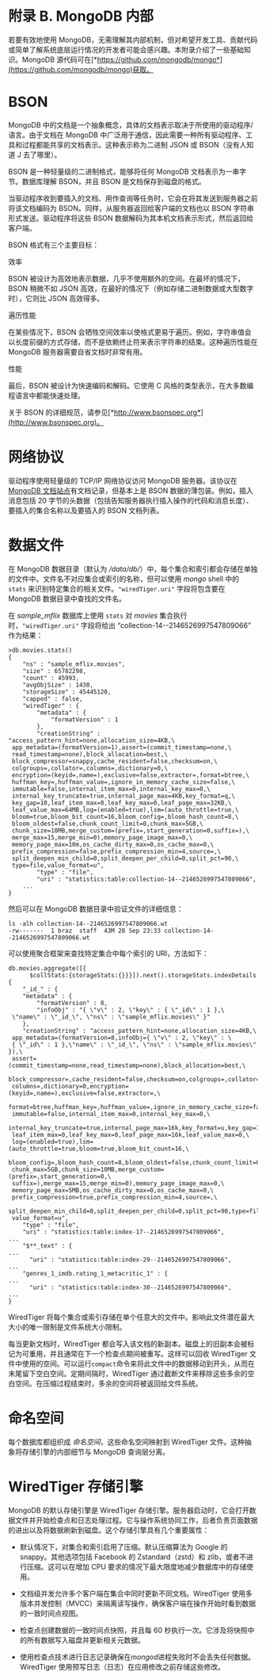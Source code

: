 # 附录 B. MongoDB 内部

若要有效地使用 MongoDB，无需理解其内部机制，但对希望开发工具、贡献代码或简单了解系统底层运行情况的开发者可能会感兴趣。本附录介绍了一些基础知识。MongoDB 源代码可在[*https://github.com/mongodb/mongo*](https://github.com/mongodb/mongo)获取。

# BSON

MongoDB 中的文档是一个抽象概念，具体的文档表示取决于所使用的驱动程序/语言。由于文档在 MongoDB 中广泛用于通信，因此需要一种所有驱动程序、工具和过程都能共享的文档表示。这种表示称为二进制 JSON 或 BSON（没有人知道 J 去了哪里）。

BSON 是一种轻量级的二进制格式，能够将任何 MongoDB 文档表示为一串字节。数据库理解 BSON，并且 BSON 是文档保存到磁盘的格式。

当驱动程序收到要插入的文档、用作查询等任务时，它会在将其发送到服务器之前将该文档编码为 BSON。同样，从服务器返回给客户端的文档也以 BSON 字符串形式发送。驱动程序将这些 BSON 数据解码为其本机文档表示形式，然后返回给客户端。

BSON 格式有三个主要目标：

效率

BSON 被设计为高效地表示数据，几乎不使用额外的空间。在最坏的情况下，BSON 稍微不如 JSON 高效，在最好的情况下（例如存储二进制数据或大型数字时），它则比 JSON 高效得多。

遍历性能

在某些情况下，BSON 会牺牲空间效率以使格式更易于遍历。例如，字符串值会以长度前缀的方式存储，而不是依赖终止符来表示字符串的结束。这种遍历性能在 MongoDB 服务器需要自省文档时非常有用。

性能

最后，BSON 被设计为快速编码和解码。它使用 C 风格的类型表示，在大多数编程语言中都能快速处理。

关于 BSON 的详细规范，请参见[*http://www.bsonspec.org*](http://www.bsonspec.org)。

# 网络协议

驱动程序使用轻量级的 TCP/IP 网络协议访问 MongoDB 服务器。该协议在[MongoDB 文档站点](https://oreil.ly/rVJAr)有文档记录，但基本上是 BSON 数据的薄包装。例如，插入消息包括 20 字节的头数据（包括告知服务器执行插入操作的代码和消息长度）、要插入的集合名称以及要插入的 BSON 文档列表。

# 数据文件

在 MongoDB 数据目录（默认为 */data/db/*）中，每个集合和索引都会存储在单独的文件中。文件名不对应集合或索引的名称，但可以使用 *mongo* shell 中的 `stats` 来识别特定集合的相关文件。`"wiredTiger.uri"` 字段将包含要在 MongoDB 数据目录中查找的文件名。

在 *sample_mflix* 数据库上使用 `stats` 对 *movies* 集合执行时，`"wiredTiger.uri"` 字段将给出 “collection-14--2146526997547809066” 作为结果：

```
>db.movies.stats()
{
    "ns" : "sample_mflix.movies",
    "size" : 65782298,
    "count" : 45993,
    "avgObjSize" : 1430,
    "storageSize" : 45445120,
    "capped" : false,
    "wiredTiger" : {
        "metadata" : {
            "formatVersion" : 1
        },
        "creationString" : "access_pattern_hint=none,allocation_size=4KB,\
 app_metadata=(formatVersion=1),assert=(commit_timestamp=none,\
 read_timestamp=none),block_allocation=best,\
 block_compressor=snappy,cache_resident=false,checksum=on,\
 colgroups=,collator=,columns=,dictionary=0,\
 encryption=(keyid=,name=),exclusive=false,extractor=,format=btree,\
 huffman_key=,huffman_value=,ignore_in_memory_cache_size=false,\
 immutable=false,internal_item_max=0,internal_key_max=0,\
 internal_key_truncate=true,internal_page_max=4KB,key_format=q,\
 key_gap=10,leaf_item_max=0,leaf_key_max=0,leaf_page_max=32KB,\
 leaf_value_max=64MB,log=(enabled=true),lsm=(auto_throttle=true,\
 bloom=true,bloom_bit_count=16,bloom_config=,bloom_hash_count=8,\
 bloom_oldest=false,chunk_count_limit=0,chunk_max=5GB,\
 chunk_size=10MB,merge_custom=(prefix=,start_generation=0,suffix=),\
 merge_max=15,merge_min=0),memory_page_image_max=0,\
 memory_page_max=10m,os_cache_dirty_max=0,os_cache_max=0,\
 prefix_compression=false,prefix_compression_min=4,source=,\
 split_deepen_min_child=0,split_deepen_per_child=0,split_pct=90,\
 type=file,value_format=u",
        "type" : "file",
        "uri" : "statistics:table:collection-14--2146526997547809066",
    ...
}
```

然后可以在 MongoDB 数据目录中验证文件的详细信息：

```
ls -alh collection-14--2146526997547809066.wt
-rw-------  1 braz  staff  43M 28 Sep 23:33 collection-14--2146526997547809066.wt
```

可以使用聚合框架来查找特定集合中每个索引的 URI，方法如下：

```
db.movies.aggregate([{
      $collStats:{storageStats:{}}}]).next().storageStats.indexDetails
{
    "_id_" : {
    "metadata" : {
        "formatVersion" : 8,
        "infoObj" : "{ \"v\" : 2, \"key\" : { \"_id\" : 1 },\
 \"name\" : \"_id_\", \"ns\" : \"sample_mflix.movies\" }"
    },
    "creationString" : "access_pattern_hint=none,allocation_size=4KB,\
 app_metadata=(formatVersion=8,infoObj={ \"v\" : 2, \"key\" : \
 { \"_id\" : 1 },\"name\" : \"_id_\", \"ns\" : \"sample_mflix.movies\" }),\
 assert=(commit_timestamp=none,read_timestamp=none),block_allocation=best,\
 block_compressor=,cache_resident=false,checksum=on,colgroups=,collator=,\
 columns=,dictionary=0,encryption=(keyid=,name=),exclusive=false,extractor=,\
 format=btree,huffman_key=,huffman_value=,ignore_in_memory_cache_size=false,\
 immutable=false,internal_item_max=0,internal_key_max=0,\
 internal_key_truncate=true,internal_page_max=16k,key_format=u,key_gap=10,\
 leaf_item_max=0,leaf_key_max=0,leaf_page_max=16k,leaf_value_max=0,\
 log=(enabled=true),lsm=(auto_throttle=true,bloom=true,bloom_bit_count=16,\
 bloom_config=,bloom_hash_count=8,bloom_oldest=false,chunk_count_limit=0,\
 chunk_max=5GB,chunk_size=10MB,merge_custom=(prefix=,start_generation=0,\
 suffix=),merge_max=15,merge_min=0),memory_page_image_max=0,\
 memory_page_max=5MB,os_cache_dirty_max=0,os_cache_max=0,\
 prefix_compression=true,prefix_compression_min=4,source=,\
 split_deepen_min_child=0,split_deepen_per_child=0,split_pct=90,type=file,\
 value_format=u",
    "type" : "file",
    "uri" : "statistics:table:index-17--2146526997547809066",
...
    "$**_text" : {
...
      "uri" : "statistics:table:index-29--2146526997547809066",
...
    "genres_1_imdb.rating_1_metacritic_1" : {
...
      "uri" : "statistics:table:index-30--2146526997547809066",
...
}
```

WiredTiger 将每个集合或索引存储在单个任意大的文件中。影响此文件潜在最大大小的唯一限制是文件系统大小限制。

每当更新文档时，WiredTiger 都会写入该文档的新副本。磁盘上的旧副本会被标记为可重用，并且通常在下一个检查点期间被重写。这样可以回收 WiredTiger 文件中使用的空间。可以运行`compact`命令来将此文件中的数据移动到开头，从而在末尾留下空白空间。定期间隔时，WiredTiger 通过截断文件来移除这些多余的空白空间。在压缩过程结束时，多余的空间将被返回给文件系统。

# 命名空间

每个数据库都组织成 *命名空间*，这些命名空间映射到 WiredTiger 文件。这种抽象将存储引擎的内部细节与 MongoDB 查询层分离。

# WiredTiger 存储引擎

MongoDB 的默认存储引擎是 WiredTiger 存储引擎。服务器启动时，它会打开数据文件并开始检查点和日志处理过程。它与操作系统协同工作，后者负责页面数据的进出以及将数据刷新到磁盘。这个存储引擎具有几个重要属性：

+   默认情况下，对集合和索引启用了压缩。默认压缩算法为 Google 的 snappy。其他选项包括 Facebook 的 Zstandard（zstd）和 zlib，或者不进行压缩。这可以在增加 CPU 要求的情况下最大限度地减少数据库中的存储使用。

+   文档级并发允许多个客户端在集合中同时更新不同文档。WiredTiger 使用多版本并发控制（MVCC）来隔离读写操作，确保客户端在操作开始时看到数据的一致时间点视图。

+   检查点创建数据的一致时间点快照，并且每 60 秒执行一次。它涉及将快照中的所有数据写入磁盘并更新相关元数据。

+   使用检查点技术进行日志记录确保在*mongod*进程失败时不会丢失任何数据。WiredTiger 使用预写日志（日志）在应用修改之前存储这些修改。
